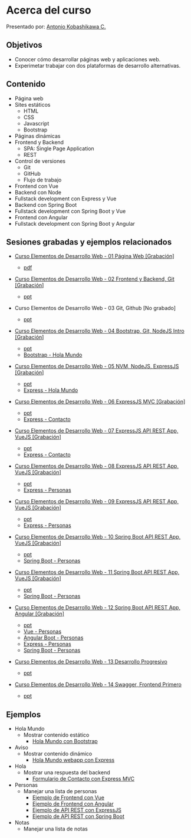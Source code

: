 # Acerca del curso

Presentado por: [Antonio Kobashikawa C. ](mailto:akobashikawa@gmail.com?subject=%5BCurso%20Elementos%20de%20Desarrollo%20Web%5D&body=Hola)

## Objetivos

- Conocer cómo desarrollar páginas web y aplicaciones web.
- Experimetar trabajar con dos plataformas de desarrollo alternativas.

## Contenido

- Página web
- Sites estáticos
	- HTML
	- CSS
	- Javascript
	- Bootstrap
- Páginas dinámicas
- Frontend y Backend
	- SPA: Single Page Application
	- REST
- Control de versiones
	- Git
	- GitHub
	- Flujo de trabajo
- Frontend con Vue
- Backend con Node
- Fullstack development con Express y Vue
- Backend con Spring Boot
- Fullstack development con Spring Boot y Vue
- Frontend con Angular
- Fullstack development con Spring Boot y Angular

## Sesiones grabadas y ejemplos relacionados

- [Curso Elementos de Desarrollo Web - 01 Página Web [Grabación]](https://youtu.be/ncBT6u6dxAQ)  
	- [pdf](https://github.com/akobashikawa/curso-elementos-desarrollo-web/raw/master/ppt/Curso%20Elementos%20de%20Desarrollo%20Web%20-%20s1.pdf)

- [Curso Elementos de Desarrollo Web - 02 Frontend y Backend, Git [Grabación]](https://youtu.be/bV9Rdkax6JEQ)
	- [ppt](https://github.com/akobashikawa/curso-elementos-desarrollo-web/raw/master/ppt/Curso%20Elementos%20de%20Desarrollo%20Web%20-%20s2.pptx)


- Curso Elementos de Desarrollo Web - 03 Git, Github [No grabado]
	- [ppt](https://github.com/akobashikawa/curso-elementos-desarrollo-web/raw/master/ppt/Curso%20Elementos%20de%20Desarrollo%20Web%20-%20s3.pptx)

- [Curso Elementos de Desarrollo Web - 04 Bootstrap, Git, NodeJS Intro [Grabación]](https://youtu.be/RGSqsLt_Gac)
	- [ppt](https://github.com/akobashikawa/curso-elementos-desarrollo-web/raw/master/ppt/Curso%20Elementos%20de%20Desarrollo%20Web%20-%20s4.pptx)
	- [Bootstrap - Hola Mundo](https://github.com/akobashikawa/hola-mundo)

- [Curso Elementos de Desarrollo Web - 05 NVM, NodeJS, ExpressJS [Grabación]](https://youtu.be/wuA-8To2BCQ)
	- [ppt](https://github.com/akobashikawa/curso-elementos-desarrollo-web/raw/master/ppt/Curso%20Elementos%20de%20Desarrollo%20Web%20-%20s5.pptx)
	- [Express - Hola Mundo](https://github.com/akobashikawa/express-hola-mundo)

- [Curso Elementos de Desarrollo Web - 06 ExpressJS MVC [Grabación]](https://youtu.be/mwBk7PP40HE)
	- [ppt](https://github.com/akobashikawa/curso-elementos-desarrollo-web/raw/master/ppt/Curso%20Elementos%20de%20Desarrollo%20Web%20-%20s6.pptx)
	- [Express - Contacto](https://github.com/akobashikawa/express-contacto)

- [Curso Elementos de Desarrollo Web - 07 ExpressJS API REST App, VueJS [Grabación]](https://youtu.be/NhZUtPdGFEI)
	- [ppt](https://github.com/akobashikawa/curso-elementos-desarrollo-web/raw/master/ppt/Curso%20Elementos%20de%20Desarrollo%20Web%20-%20s7.pptx)
	- [Express - Contacto](https://github.com/akobashikawa/express-contacto)

- [Curso Elementos de Desarrollo Web - 08 ExpressJS API REST App, VueJS [Grabación]](https://youtu.be/2Uj9WNmaWsw)
	- [ppt](https://github.com/akobashikawa/curso-elementos-desarrollo-web/raw/master/ppt/Curso%20Elementos%20de%20Desarrollo%20Web%20-%20s8.pptx)
	- [Express - Personas](https://github.com/akobashikawa/express-personas)

- [Curso Elementos de Desarrollo Web - 09 ExpressJS API REST App, VueJS [Grabación]](https://youtu.be/hzuv6zbsKX0)
	- [ppt](https://github.com/akobashikawa/curso-elementos-desarrollo-web/raw/master/ppt/Curso%20Elementos%20de%20Desarrollo%20Web%20-%20s9.pptx)
	- [Express - Personas](https://github.com/akobashikawa/express-personas)

- [Curso Elementos de Desarrollo Web - 10 Spring Boot API REST App, VueJS [Grabación]](https://youtu.be/FSC6yZYqGEs)
	- [ppt](https://github.com/akobashikawa/curso-elementos-desarrollo-web/raw/master/ppt/Curso%20Elementos%20de%20Desarrollo%20Web%20-%20s10.pptx)
	- [Spring Boot - Personas](https://github.com/akobashikawa/springboot-personas)

- [Curso Elementos de Desarrollo Web - 11 Spring Boot API REST App, VueJS [Grabación]](https://youtu.be/tp1F_yF4J7A)
	- [ppt](https://github.com/akobashikawa/curso-elementos-desarrollo-web/raw/master/ppt/Curso%20Elementos%20de%20Desarrollo%20Web%20-%20s11.pptx)
	- [Spring Boot - Personas](https://github.com/akobashikawa/springboot-personas)

- [Curso Elementos de Desarrollo Web - 12 Spring Boot API REST App, Angular [Grabación]](https://youtu.be/Bl0KkhOjnOU)
	- [ppt](https://github.com/akobashikawa/curso-elementos-desarrollo-web/raw/master/ppt/Curso%20Elementos%20de%20Desarrollo%20Web%20-%20s12.pptx)
	- [Vue - Personas](https://github.com/akobashikawa/vue-personas)
	- [Angular Boot - Personas](https://github.com/akobashikawa/angular-personas)
	- [Express - Personas](https://github.com/akobashikawa/express-personas)
	- [Spring Boot - Personas](https://github.com/akobashikawa/springboot-personas)

- [Curso Elementos de Desarrollo Web - 13 Desarrollo Progresivo](https://youtu.be/BA6sflzJbsU)
	- [ppt](https://github.com/akobashikawa/curso-elementos-desarrollo-web/raw/master/ppt/Curso%20Elementos%20de%20Desarrollo%20Web%20-%20s13.pptx)

- [Curso Elementos de Desarrollo Web - 14 Swagger, Frontend Primero](https://youtu.be/BA6sflzJbsU)
	- [ppt](https://github.com/akobashikawa/curso-elementos-desarrollo-web/raw/master/ppt/Curso%20Elementos%20de%20Desarrollo%20Web%20-%20s14.pptx)

## Ejemplos

- Hola Mundo
	- Mostrar contenido estático
		- [Hola Mundo con Bootstrap](https://github.com/akobashikawa/hola-mundo)
- Aviso
	- Mostrar contenido dinámico
		- [Hola Mundo webapp con Express](https://github.com/akobashikawa/express-hola-mundo)
- Hola
	- Mostrar una respuesta del backend
		- [Formulario de Contacto con Express MVC](https://github.com/akobashikawa/express-contacto)
- Personas
	- Manejar una lista de personas
		- [Ejemplo de Frontend con Vue](https://github.com/akobashikawa/vue-personas)
		- [Ejemplo de Frontend con Angular](https://github.com/akobashikawa/angular-personas)
		- [Ejemplo de API REST con ExpressJS](https://github.com/akobashikawa/express-personas)
		- [Ejemplo de API REST con Spring Boot](https://github.com/akobashikawa/springboot-personas)
- Notas
	- Manejar una lista de notas